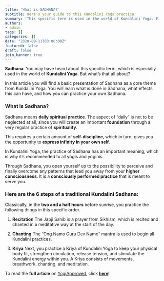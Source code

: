 ```yaml
---
title: 'What is SADHANA?'
subtitle: Here's your guide to this Kundalini Yoga practice
summary: 'This specific term is used in the world of Kundalini Yoga. Find out what it means concretely and read my full article about it @ YogiApproved. '
authors: 
- admin
tags: []
categories: []
date: "2020-09-11T00:00:00Z"
featured: false
draft: false
join_banner: true
---
```


**Sadhana**. You may have heard about this specific term, which is especially used in the world of **Kundalini Yoga**. But what’s that all about?

In this article you will find a basic presentation of Sadhana as a core theme from Kundalini Yoga. You will learn what is done in Sadhana, what effects this can have, and how you can practice your own Sadhana.

### What is Sadhana?

Sadhana means **daily spiritual practice**. The aspect of “daily” is not to be neglected at all, since you will create an important **foundation** through a very regular practice of **spirituality**.

This requires a certain amount of **self-discipline**, which in turn, gives you the opportunity to **express infinity in your own self**.

In Kundalini Yoga, the practice of Sadhana has an important meaning, which is why it’s recommended to all yogis and yoginis.

Through Sadhana, you open yourself up to the possibility to perceive and finally overcome any patterns that lead you away from your **higher consciousness**. It is a **consciously performed practice** that is meant to serve you.

### Here are the 6 steps of a traditional Kundalini Sadhana:

Classically, in the **two and a half hours** before sunrise, you practice the following things in this specific order.

1. **Recitation**
The Japji Sahib is a prayer from Sikhism, which is recited and chanted in a meditative way at the start of the day. 

2. **Chanting**
The “Ong Namo Guru Dev Namo” mantra is used to begin all Kundalini practices.

3. **Kriya**
Next, you practice a Kriya of Kundalini Yoga to keep your physical body fit, strengthen circulation, release tension, and stimulate the Kundalini energy within you. A Kriya consists of movements, breathwork, chanting, and meditation.

To read the **full article** on [YogiApproved](https://www.yogiapproved.com), click **[here](https://www.yogiapproved.com/om/kundalini-sadhana/)**! 